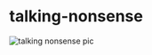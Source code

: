 # talking-nonsense

![talking nonsense pic](https://writecards.github.com/talking-nonsense/talking-nonsense-big-text.png)
